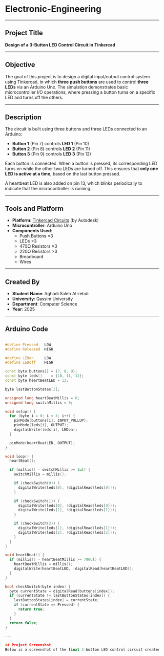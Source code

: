 # Electronic-Engineering

---

## Project Title  
**Design of a 3-Button LED Control Circuit in Tinkercad**

---

## Objective  
The goal of this project is to design a digital input/output control system using Tinkercad, in which **three push buttons** are used to control **three LEDs** via an Arduino Uno. The simulation demonstrates basic microcontroller I/O operations, where pressing a button turns on a specific LED and turns off the others.

---

## Description  
The circuit is built using three buttons and three LEDs connected to an Arduino:

- **Button 1** (Pin 7) controls **LED 1** (Pin 10)  
- **Button 2** (Pin 8) controls **LED 2** (Pin 11)  
- **Button 3** (Pin 9) controls **LED 3** (Pin 12)

Each button is connected. When a button is pressed, its corresponding LED turns on while the other two LEDs are turned off. This ensures that **only one LED is active at a time**, based on the last button pressed.

A heartbeat LED is also added on pin 13, which blinks periodically to indicate that the microcontroller is running.

---

## Tools and Platform  
- **Platform**: [Tinkercad Circuits](https://www.tinkercad.com) (by Autodesk)  
- **Microcontroller**: Arduino Uno  
- **Components Used**:
  - Push Buttons ×3  
  - LEDs ×3  
  - 470Ω Resistors ×3
  - 220Ω Resistors ×3
  - Breadboard  
  - Wires

---

## Created By  
- **Student Name**: Aghadi Saleh Al-rebdi  
- **University**: Qassim University  
- **Department**: Computer Science  
- **Year**: 2025  

---

## Arduino Code

```cpp

#define Pressed   LOW
#define Released  HIGH

#define LEDon     LOW
#define LEDoff    HIGH

const byte buttons[] = {7, 8, 9};
const byte leds[]    = {10, 11, 12};
const byte heartBeatLED = 13;

byte lastButtonStates[3];

unsigned long heartBeatMillis = 0;
unsigned long switchMillis = 0;

void setup() {
  for (byte i = 0; i < 3; i++) {
    pinMode(buttons[i], INPUT_PULLUP);
    pinMode(leds[i], OUTPUT);
    digitalWrite(leds[i], LEDon);
  }

  pinMode(heartBeatLED, OUTPUT);
}

void loop() {
  heartBeat();

  if (millis() - switchMillis >= 1ul) {
    switchMillis = millis();

    if (checkSwitch(0)) {
      digitalWrite(leds[0], !digitalRead(leds[0]));
    }

    if (checkSwitch(1)) {
      digitalWrite(leds[0], !digitalRead(leds[0]));
      digitalWrite(leds[1], !digitalRead(leds[1]));
    }

    if (checkSwitch(2)) {
      digitalWrite(leds[1], !digitalRead(leds[1]));
      digitalWrite(leds[2], !digitalRead(leds[2]));
    }
  }
}

void heartBeat() {
  if (millis() - heartBeatMillis >= 700ul) {
    heartBeatMillis = millis();
    digitalWrite(heartBeatLED, !digitalRead(heartBeatLED));
  }
}

bool checkSwitch(byte index) {
  byte currentState = digitalRead(buttons[index]);
  if (currentState != lastButtonStates[index]) {
    lastButtonStates[index] = currentState;
    if (currentState == Pressed) {
      return true;
    }
  }
  return false;
}

---

## Project Screenshot  
Below is a screenshot of the final 3-button LED control circuit created in Tinkercad:




